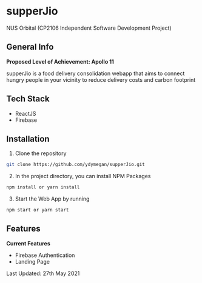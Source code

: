 # supperJio

NUS Orbital (CP2106 Independent Software Development Project)

## General Info

**Proposed Level of Achievement: Apollo 11**

supperJio is a food delivery consolidation webapp that aims to connect hungry people in your vicinity to reduce delivery costs and carbon footprint

## Tech Stack
* ReactJS
* Firebase

## Installation

1. Clone the repository
```bash
git clone https://github.com/ydymegan/supperJio.git
```

2. In the project directory, you can install NPM Packages
```bash
npm install or yarn install
```

3. Start the Web App by running
```bash
npm start or yarn start
```

## Features

**Current Features**
* Firebase Authentication 
* Landing Page

Last Updated: 27th May 2021